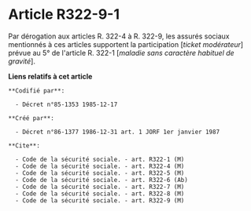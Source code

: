 # Article R322-9-1

Par dérogation aux articles R. 322-4 à R. 322-9, les assurés sociaux mentionnés à ces articles supportent la participation
[*ticket modérateur*] prévue au 5° de l'article R. 322-1 [*maladie sans caractère habituel de gravité*].

**Liens relatifs à cet article**

	**Codifié par**:

	  - Décret n°85-1353 1985-12-17

	**Créé par**:

	  - Décret n°86-1377 1986-12-31 art. 1 JORF 1er janvier 1987

	**Cite**:

	  - Code de la sécurité sociale. - art. R322-1 (M)
	  - Code de la sécurité sociale. - art. R322-4 (M)
	  - Code de la sécurité sociale. - art. R322-5 (M)
	  - Code de la sécurité sociale. - art. R322-6 (Ab)
	  - Code de la sécurité sociale. - art. R322-7 (M)
	  - Code de la sécurité sociale. - art. R322-8 (M)
	  - Code de la sécurité sociale. - art. R322-9 (M)
